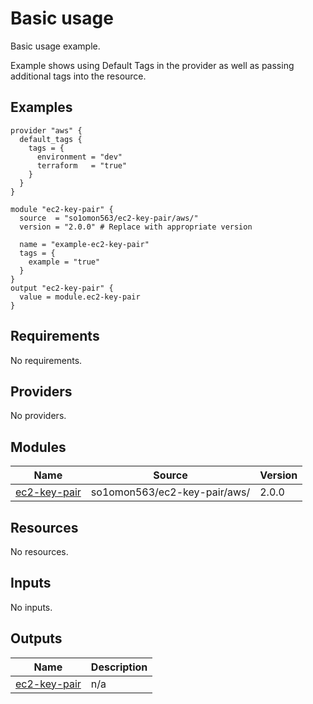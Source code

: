 # Basic usage

Basic usage example.

Example shows using Default Tags in the provider as well as passing additional tags into the resource.

<!-- BEGINNING OF PRE-COMMIT-TERRAFORM DOCS HOOK -->


## Examples

```hcl
provider "aws" {
  default_tags {
    tags = {
      environment = "dev"
      terraform   = "true"
    }
  }
}

module "ec2-key-pair" {
  source  = "so1omon563/ec2-key-pair/aws/"
  version = "2.0.0" # Replace with appropriate version

  name = "example-ec2-key-pair"
  tags = {
    example = "true"
  }
}
output "ec2-key-pair" {
  value = module.ec2-key-pair
}
```

## Requirements

No requirements.

## Providers

No providers.

## Modules

| Name | Source | Version |
|------|--------|---------|
| <a name="module_ec2-key-pair"></a> [ec2-key-pair](#module\_ec2-key-pair) | so1omon563/ec2-key-pair/aws/ | 2.0.0 |

## Resources

No resources.

## Inputs

No inputs.

## Outputs

| Name | Description |
|------|-------------|
| <a name="output_ec2-key-pair"></a> [ec2-key-pair](#output\_ec2-key-pair) | n/a |


<!-- END OF PRE-COMMIT-TERRAFORM DOCS HOOK -->
